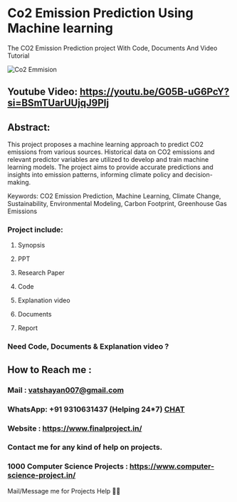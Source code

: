 # Co2 Emission Prediction Using Machine learning
The CO2 Emission Prediction project With Code, Documents And Video Tutorial

![Co2 Emmision](https://github.com/user-attachments/assets/971edf41-e9b6-4771-ac21-2f589a3a54cf)

## Youtube Video: https://youtu.be/G05B-uG6PcY?si=BSmTUarUUjqJ9PIj

## Abstract: 
This project proposes a machine learning approach to predict CO2 emissions from various sources. Historical data on CO2 emissions and relevant predictor variables are utilized to develop and train machine learning models. The project aims to provide accurate predictions and insights into emission patterns, informing climate policy and decision-making.

Keywords: CO2 Emission Prediction, Machine Learning, Climate Change, Sustainability, Environmental Modeling, Carbon Footprint, Greenhouse Gas Emissions

### Project include: 

1. Synopsis

2. PPT

3. Research Paper


4. Code

5. Explanation video

6. Documents

7. Report


### Need Code, Documents & Explanation video ? 

## How to Reach me :

### Mail : vatshayan007@gmail.com 

### WhatsApp: +91 9310631437 (Helping 24*7) **[CHAT](https://wa.me/message/CHWN2AHCPMAZK1)** 

### Website : https://www.finalproject.in/

### Contact me for any kind of help on projects.
### 1000 Computer Science Projects : https://www.computer-science-project.in/


Mail/Message me for Projects Help 🙏🏻
